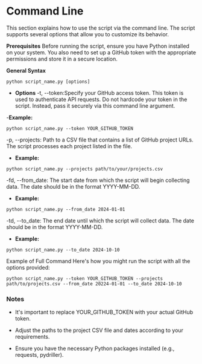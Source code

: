 # Command Line 
This section explains how to use the script via the command line. The script supports several options that allow you to customize its behavior.

 **Prerequisites**
Before running the script, ensure you have Python installed on your system. You also need to set up a GitHub token with the appropriate permissions and store it in a secure location.

 **General Syntax**
 ```
python script_name.py [options]
```
- **Options**
-t, --token:Specify your GitHub access token. This token is used to authenticate API requests. Do not hardcode your token in the script. Instead, pass it securely via this command line argument.

-**Example:**
```
python script_name.py --token YOUR_GITHUB_TOKEN
```
-p, --projects: Path to a CSV file that contains a list of GitHub project URLs. The script processes each project listed in the file.

- **Example:**
```
python script_name.py --projects path/to/your/projects.csv
```
-fd, --from_date: The start date from which the script will begin collecting data. The date should be in the format YYYY-MM-DD.

- **Example:**
```
python script_name.py --from_date 2024-01-01
```
-td, --to_date: The end date until which the script will collect data. The date should be in the format YYYY-MM-DD.

- **Example:**
```
python script_name.py --to_date 2024-10-10
```
Example of Full Command
Here's how you might run the script with all the options provided:

```
python script_name.py --token YOUR_GITHUB_TOKEN --projects path/to/projects.csv --from_date 20224-01-01 --to_date 2024-10-10
```
### Notes
* It's important to replace YOUR_GITHUB_TOKEN with your actual GitHub token.
  
* Adjust the paths to the project CSV file and dates according to your requirements.
  
* Ensure you have the necessary Python packages installed (e.g., requests, pydriller).
